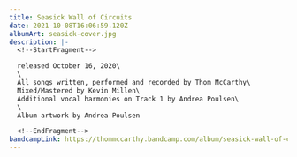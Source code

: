 ```yaml
---
title: Seasick Wall of Circuits
date: 2021-10-08T16:06:59.120Z
albumArt: seasick-cover.jpg
description: |-
  <!--StartFragment-->

  released October 16, 2020\
  \
  All songs written, performed and recorded by Thom McCarthy\
  Mixed/Mastered by Kevin Millen\
  Additional vocal harmonies on Track 1 by Andrea Poulsen\
  \
  Album artwork by Andrea Poulsen

  <!--EndFragment-->
bandcampLink: https://thommccarthy.bandcamp.com/album/seasick-wall-of-circuits
---
```

